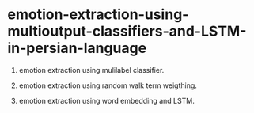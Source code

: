 # emotion-extraction-using-multioutput-classifiers-and-LSTM-in-persian-language
1. emotion extraction using mulilabel classifier.

2. emotion extraction using random walk term weigthing.

3. emotion extraction using word embedding and LSTM.
